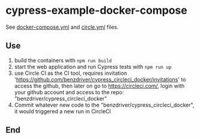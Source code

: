 # cypress-example-docker-compose

See [docker-compose.yml](docker-compose.yml) and [circle.yml](circle.yml) files.




## Use

1. build the containers with `npm run build`
2. start the web application and run Cypress tests with `npm run up`
3. use Circle CI as the CI tool, requires invitation 'https://github.com/benzdriver/cypress_circleci_docker/invitations' to access the github, then later on go to https://circleci.com/,
login with your github account and access to the repo: "benzdriver/cypress_circleci_docker"
4. Commit whatever new code to the "benzdriver/cypress_circleci_docker", it would triggered a new run in CircleCI

## End